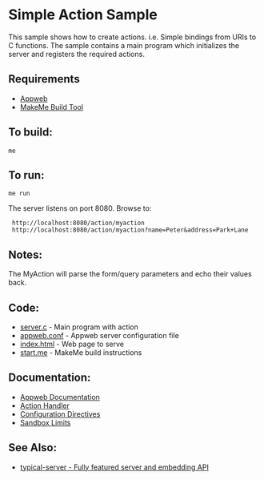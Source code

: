 Simple Action Sample
===

This sample shows how to create actions. i.e. Simple bindings from URIs to C functions.
The sample contains a main program which initializes the server and registers the required
actions.

Requirements
---
* [Appweb](http://embedthis.com/downloads/appweb/download.ejs)
* [MakeMe Build Tool](http://embedthis.com/downloads/me/download.ejs)

To build:
---
    me 

To run:
---
    me run

The server listens on port 8080. Browse to: 
 
     http://localhost:8080/action/myaction
     http://localhost:8080/action/myaction?name=Peter&address=Park+Lane

Notes:
---
The MyAction will parse the form/query parameters and echo their values back.

Code:
---
* [server.c](server.c) - Main program with action
* [appweb.conf](appweb.conf) - Appweb server configuration file
* [index.html](index.html) - Web page to serve
* [start.me](start.me) - MakeMe build instructions

Documentation:
---
* [Appweb Documentation](http://embedthis.com/products/appweb/doc/index.html)
* [Action Handler](http://embedthis.com/products/appweb/doc/guide/appweb/users/frameworks.html#action)
* [Configuration Directives](http://embedthis.com/products/appweb/doc/guide/appweb/users/configuration.html#directives)
* [Sandbox Limits](http://embedthis.com/products/appweb/doc/guide/appweb/users/dir/sandbox.html)

See Also:
---
* [typical-server - Fully featured server and embedding API](../typical-server/README.md)
